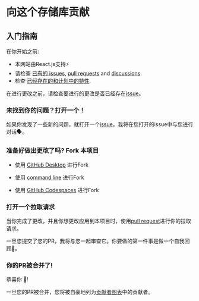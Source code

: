 # 向这个存储库贡献

## 入门指南

在你开始之前:

- 本网站由React.js支持⚡
- 请检查 [已有的 issues](https://github.com/laomao1104/win11c/issues), [pull requests](https://github.com/laomao1104/win11c/pulls) and [discussions](https://github.com/laomao1104/win11c/pulls/discussions).
- 检查 [已经存在的和计划中的特性](https://github.com/inwinter04/win11React_CN#features).

在进行更改之前，请检查要进行的更改是否已经存在[issue](https://github.com/laomao1104/win11c/issues)。

### 未找到你的问题？打开一个！

如果你发现了一些新的问题，就打开一个[issue](https://github.com/laomao1104/win11c/issues/new/choose)。我将在您打开的issue中与您进行对话🗣。

### 准备好做出更改了吗? Fork 本项目

- 使用 [GitHub Desktop](https://docs.github.com/en/desktop/installing-and-configuring-github-desktop/getting-started-with-github-desktop) 进行Fork

- 使用 [command line](https://docs.github.com/en/get-started/quickstart/fork-a-repo#cloning-your-forked-repository) 进行Fork

- 使用 [GitHub Codespaces](https://github.com/features/codespaces) 进行Fork

### 打开一个拉取请求

当你完成了更改，并且你想更改应用到本项目时，使用[pull request](https://github.com/laomao1104/win11c/pulls)进行你的拉取请求。

一旦您提交了您的PR，我将与您一起审查它。你要做的第一件事是做一个自我回顾🧾。

### 你的PR被合并了!

恭喜你 🎊!

一旦您的PR被合并，您将被自豪地列为[贡献者图表](https://github.com/laomao1104/win11c/graphs/contributors)中的贡献者。
